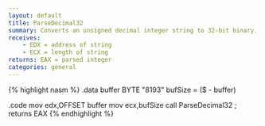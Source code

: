 ```yaml
---
layout: default
title: ParseDecimal32
summary: Converts an unsigned decimal integer string to 32-bit binary.
receives: 
    - EDX = address of string
    - ECX = length of string
returns: EAX = parsed integer
categories: general
---
```

{% highlight nasm %}
.data
buffer BYTE "8193"
bufSize = ($ - buffer)

.code
mov  edx,OFFSET buffer
mov  ecx,bufSize
call ParseDecimal32 ; returns EAX
{% endhighlight %}